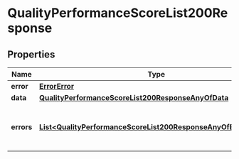 

# QualityPerformanceScoreList200Response

## Properties

Name | Type | Description | Notes
------------ | ------------- | ------------- | -------------
**error** | [**ErrorError**](ErrorError.md) |  |  [optional]
**data** | [**QualityPerformanceScoreList200ResponseAnyOfData**](QualityPerformanceScoreList200ResponseAnyOfData.md) |  |  [optional]
**errors** | [**List&lt;QualityPerformanceScoreList200ResponseAnyOfErrorsInner&gt;**](QualityPerformanceScoreList200ResponseAnyOfErrorsInner.md) | Array of errors for any failing translation IDs |  [optional]



